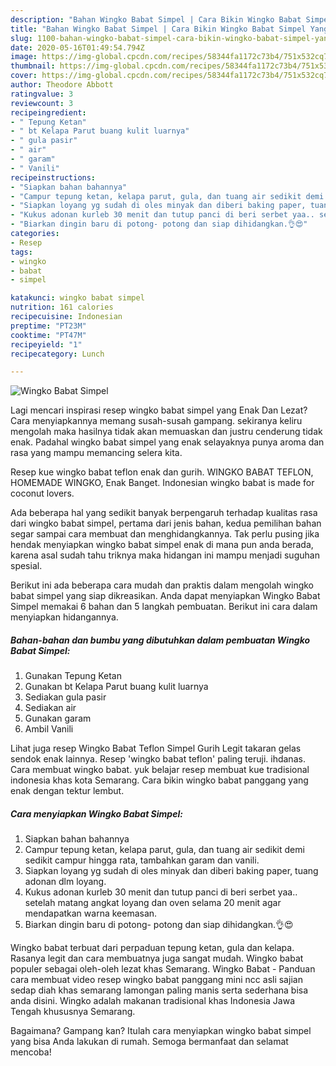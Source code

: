 ```yaml
---
description: "Bahan Wingko Babat Simpel | Cara Bikin Wingko Babat Simpel Yang Sempurna"
title: "Bahan Wingko Babat Simpel | Cara Bikin Wingko Babat Simpel Yang Sempurna"
slug: 1100-bahan-wingko-babat-simpel-cara-bikin-wingko-babat-simpel-yang-sempurna
date: 2020-05-16T01:49:54.794Z
image: https://img-global.cpcdn.com/recipes/58344fa1172c73b4/751x532cq70/wingko-babat-simpel-foto-resep-utama.jpg
thumbnail: https://img-global.cpcdn.com/recipes/58344fa1172c73b4/751x532cq70/wingko-babat-simpel-foto-resep-utama.jpg
cover: https://img-global.cpcdn.com/recipes/58344fa1172c73b4/751x532cq70/wingko-babat-simpel-foto-resep-utama.jpg
author: Theodore Abbott
ratingvalue: 3
reviewcount: 3
recipeingredient:
- " Tepung Ketan"
- " bt Kelapa Parut buang kulit luarnya"
- " gula pasir"
- " air"
- " garam"
- " Vanili"
recipeinstructions:
- "Siapkan bahan bahannya"
- "Campur tepung ketan, kelapa parut, gula, dan tuang air sedikit demi sedikit campur hingga rata, tambahkan garam dan vanili."
- "Siapkan loyang yg sudah di oles minyak dan diberi baking paper, tuang adonan dlm loyang."
- "Kukus adonan kurleb 30 menit dan tutup panci di beri serbet yaa.. setelah matang angkat loyang dan oven selama 20 menit agar mendapatkan warna keemasan."
- "Biarkan dingin baru di potong- potong dan siap dihidangkan.👌😍"
categories:
- Resep
tags:
- wingko
- babat
- simpel

katakunci: wingko babat simpel 
nutrition: 161 calories
recipecuisine: Indonesian
preptime: "PT23M"
cooktime: "PT47M"
recipeyield: "1"
recipecategory: Lunch

---
```



![Wingko Babat Simpel](https://img-global.cpcdn.com/recipes/58344fa1172c73b4/751x532cq70/wingko-babat-simpel-foto-resep-utama.jpg)

Lagi mencari inspirasi resep wingko babat simpel yang Enak Dan Lezat? Cara menyiapkannya memang susah-susah gampang. sekiranya keliru mengolah maka hasilnya tidak akan memuaskan dan justru cenderung tidak enak. Padahal wingko babat simpel yang enak selayaknya punya aroma dan rasa yang mampu memancing selera kita.

Resep kue wingko babat teflon enak dan gurih. WINGKO BABAT TEFLON, HOMEMADE WINGKO, Enak Banget. Indonesian wingko babat is made for coconut lovers.

Ada beberapa hal yang sedikit banyak berpengaruh terhadap kualitas rasa dari wingko babat simpel, pertama dari jenis bahan, kedua pemilihan bahan segar sampai cara membuat dan menghidangkannya. Tak perlu pusing jika hendak menyiapkan wingko babat simpel enak di mana pun anda berada, karena asal sudah tahu triknya maka hidangan ini mampu menjadi suguhan spesial.


Berikut ini ada beberapa cara mudah dan praktis dalam mengolah wingko babat simpel yang siap dikreasikan. Anda dapat menyiapkan Wingko Babat Simpel memakai 6 bahan dan 5 langkah pembuatan. Berikut ini cara dalam menyiapkan hidangannya.

<!--inarticleads1-->

##### Bahan-bahan dan bumbu yang dibutuhkan dalam pembuatan Wingko Babat Simpel:

1. Gunakan  Tepung Ketan
1. Gunakan  bt Kelapa Parut buang kulit luarnya
1. Sediakan  gula pasir
1. Sediakan  air
1. Gunakan  garam
1. Ambil  Vanili


Lihat juga resep Wingko Babat Teflon Simpel Gurih Legit takaran gelas sendok enak lainnya. Resep &#39;wingko babat teflon&#39; paling teruji. ihdanas. Cara membuat wingko babat. yuk belajar resep membuat kue tradisional indonesia khas kota Semarang. Cara bikin wingko babat panggang yang enak dengan tektur lembut. 

<!--inarticleads2-->

##### Cara menyiapkan Wingko Babat Simpel:

1. Siapkan bahan bahannya
1. Campur tepung ketan, kelapa parut, gula, dan tuang air sedikit demi sedikit campur hingga rata, tambahkan garam dan vanili.
1. Siapkan loyang yg sudah di oles minyak dan diberi baking paper, tuang adonan dlm loyang.
1. Kukus adonan kurleb 30 menit dan tutup panci di beri serbet yaa.. setelah matang angkat loyang dan oven selama 20 menit agar mendapatkan warna keemasan.
1. Biarkan dingin baru di potong- potong dan siap dihidangkan.👌😍


Wingko babat terbuat dari perpaduan tepung ketan, gula dan kelapa. Rasanya legit dan cara membuatnya juga sangat mudah. Wingko babat populer sebagai oleh-oleh lezat khas Semarang. Wingko Babat - Panduan cara membuat video resep wingko babat panggang mini ncc asli sajian sedap diah khas semarang lamongan paling manis serta sederhana bisa anda disini. Wingko adalah makanan tradisional khas Indonesia Jawa Tengah khususnya Semarang. 

Bagaimana? Gampang kan? Itulah cara menyiapkan wingko babat simpel yang bisa Anda lakukan di rumah. Semoga bermanfaat dan selamat mencoba!

